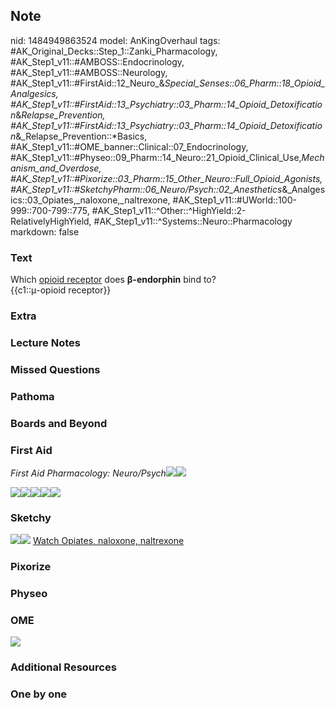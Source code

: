 ## Note
nid: 1484949863524
model: AnKingOverhaul
tags: #AK_Original_Decks::Step_1::Zanki_Pharmacology, #AK_Step1_v11::#AMBOSS::Endocrinology, #AK_Step1_v11::#AMBOSS::Neurology, #AK_Step1_v11::#FirstAid::12_Neuro_&_Special_Senses::06_Pharm::18_Opioid_Analgesics, #AK_Step1_v11::#FirstAid::13_Psychiatry::03_Pharm::14_Opioid_Detoxification_&_Relapse_Prevention, #AK_Step1_v11::#FirstAid::13_Psychiatry::03_Pharm::14_Opioid_Detoxification_&_Relapse_Prevention::*Basics, #AK_Step1_v11::#OME_banner::Clinical::07_Endocrinology, #AK_Step1_v11::#Physeo::09_Pharm::14_Neuro::21_Opioid_Clinical_Use,_Mechanism_and_Overdose, #AK_Step1_v11::#Pixorize::03_Pharm::15_Other_Neuro::Full_Opioid_Agonists, #AK_Step1_v11::#SketchyPharm::06_Neuro/Psych::02_Anesthetics_&_Analgesics::03_Opiates,_naloxone,_naltrexone, #AK_Step1_v11::#UWorld::100-999::700-799::775, #AK_Step1_v11::^Other::^HighYield::2-RelativelyHighYield, #AK_Step1_v11::^Systems::Neuro::Pharmacology
markdown: false

### Text
<div>
  Which <u>opioid receptor</u> does <b>β-endorphin</b> bind to?
</div>
<div>
  {{c1::μ-opioid receptor}}
</div>

### Extra


### Lecture Notes


### Missed Questions


### Pathoma


### Boards and Beyond


### First Aid
<i>First Aid Pharmacology: Neuro/Psych</i><img src=
"paste-656236643090435.jpg"><img src="paste-157565170221059.jpg">
<div><img src="paste-91285234909187.jpg"><img src=
"paste-129265630707715.jpg"><img src=
"paste-662640439328771.jpg"><img src=
"paste-668936861384707.jpg"><img src=
"paste-48868137893891.jpg"></div>

### Sketchy
<img src=
"paste-fbfedbb98a4e1813fed76081b58fc93ca103920a.png"><img src=
"paste-6b40bd23e5b63d7a97e907a89fe5ca30399014bb.png"> <a href=
"https://dashboard.sketchy.com/study/medical/courses/medical-pharmacology/units/medical-pharmacology-neuro-psych/videos/medical-pharmacology-neuropsych-anesthetics-and-analgesics-opiates-naloxone-naltrexone?utm_source=anki&utm_medium=partnership&utm_campaign=february_update&utm_content=medical">
Watch Opiates, naloxone, naltrexone</a>

### Pixorize


### Physeo


### OME
<div class="ome-widget">
  <a href=
  "https://onlinemeded.org/spa/endocrinology?ref=anki"><img src=
  "_OME_AnkiFlashcards_Topic_6.png"></a>
</div>

### Additional Resources


### One by one

